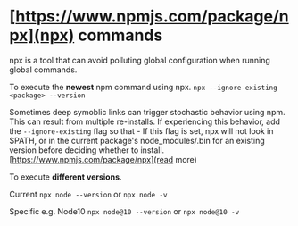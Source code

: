 # [https://www.npmjs.com/package/npx](npx) commands

npx is a tool that can avoid polluting global configuration when running global commands.

To execute the **newest** npm command using npx.
`npx --ignore-existing <package> --version`

Sometimes deep symoblic links can trigger stochastic behavior using npm. This can result from multiple re-installs. If experiencing this behavior, add the `--ignore-existing` flag so that - If this flag is set, npx will not look in $PATH, or in the current package's node_modules/.bin for an existing version before deciding whether to install. [https://www.npmjs.com/package/npx](read more)

To execute **different versions**.

Current
`npx node --version` or `npx node -v`

Specific
e.g. Node10
`npx node@10 --version` or `npx node@10 -v`
